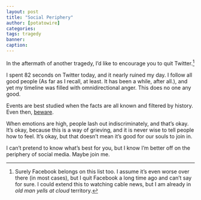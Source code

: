 ```yaml
---
layout: post
title: "Social Periphery"
author: [potatowire]
categories:
tags: tragedy
banner: 
caption:
---
```


In the aftermath of another tragedy, I’d like to encourage you to quit Twitter.[^1]

I spent 82 seconds on Twitter today, and it nearly ruined my day. I follow all good people (As far as I recall, at least. It has been a while, after all.), and yet my timeline was filled with omnidirectional anger. This does no one any good. 

Events are best studied when the facts are all known and filtered by history. Even then, [beware](https://with.thegra.in/historical-accuracy). 

When emotions are high, people lash out indiscriminately, and that’s okay. It’s okay, because this is a way of grieving, and it is never wise to tell people how to feel. It’s okay, but that doesn’t mean it’s good for our souls to join in.

I can’t pretend to know what’s best for you, but I know I’m better off on the periphery of social media. Maybe join me.

[^1]:	Surely Facebook belongs on this list too. I assume it’s even worse over there (in most cases), but I quit Facebook a long time ago and can’t say for sure. I could extend this to watching cable news, but I am already in *old man yells at cloud* territory.